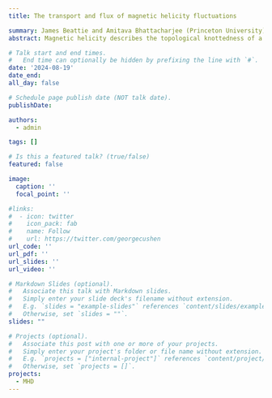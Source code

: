 ```yaml
---
title: The transport and flux of magnetic helicity fluctuations

summary: James Beattie and Amitava Bhattacharjee (Princeton University)
abstract: Magnetic helicity describes the topological knottedness of a magnetic field, and in ideal magnetohydrodynamics, it is an invariant. It plays an important role in large-scale dynamos, and the decay of primordial magnetic fields in the early Universe, due in part to net-helicity being associated with symmetry breaking, and the helicity directly changing the decay timescale. Recent works have shown that not only is magnetic helicity an invariant, but so is the magnetic helicity correlation function, making it an even more robust invariant than previously thought. In this project we will explore the nature of the magnetic helicity flux in MHD turbulence through the use of helicity flux transfer functions. We will derive the transfer functions from the helicity evolution equation, and apply them to high resolution MHD turbulence simulation, unravelling what mechanisms give rise to the well-known inverse helicity cascade, and in turn better understanding the role of MHD turbulence in transporting helicity where it can be utilised by large-scale dynamos.

# Talk start and end times.
#   End time can optionally be hidden by prefixing the line with `#`.
date: '2024-08-19'
date_end: 
all_day: false

# Schedule page publish date (NOT talk date).
publishDate: 

authors:
  - admin

tags: []

# Is this a featured talk? (true/false)
featured: false

image:
  caption: ''
  focal_point: ''

#links:
#  - icon: twitter
#    icon_pack: fab
#    name: Follow
#    url: https://twitter.com/georgecushen
url_code: ''
url_pdf: ''
url_slides: ''
url_video: ''

# Markdown Slides (optional).
#   Associate this talk with Markdown slides.
#   Simply enter your slide deck's filename without extension.
#   E.g. `slides = "example-slides"` references `content/slides/example-slides.md`.
#   Otherwise, set `slides = ""`.
slides: ""

# Projects (optional).
#   Associate this post with one or more of your projects.
#   Simply enter your project's folder or file name without extension.
#   E.g. `projects = ["internal-project"]` references `content/project/deep-learning/index.md`.
#   Otherwise, set `projects = []`.
projects:
  - MHD
---
```

